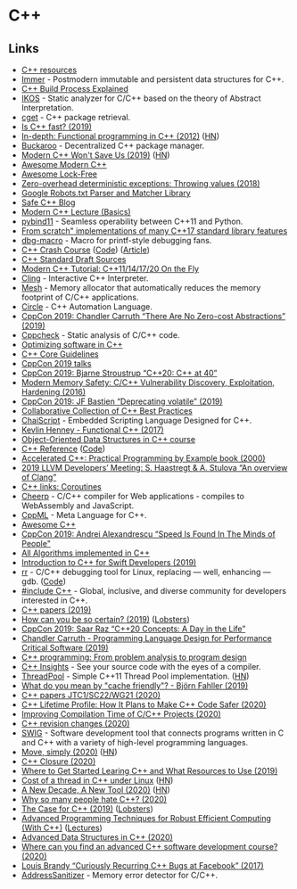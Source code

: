 # C++

## Links

- [C++ resources](https://github.com/MattPD/cpplinks)
- [Immer](https://github.com/arximboldi/immer) - Postmodern immutable and persistent data structures for C++.
- [C++ Build Process Explained](https://github.com/green7ea/cpp-compilation#readme)
- [IKOS](https://github.com/NASA-SW-VnV/ikos) - Static analyzer for C/C++ based on the theory of Abstract Interpretation.
- [cget](https://github.com/pfultz2/cget) - C++ package retrieval.
- [Is C++ fast? (2019)](https://zeuxcg.org/2019/01/17/is-c-fast/)
- [In-depth: Functional programming in C++ (2012)](http://www.gamasutra.com/view/news/169296/Indepth_Functional_programming_in_C.php) ([HN](https://news.ycombinator.com/item?id=18968101))
- [Buckaroo](https://github.com/LoopPerfect/buckaroo) - Decentralized C++ package manager.
- [Modern C++ Won't Save Us (2019)](https://alexgaynor.net/2019/apr/21/modern-c++-wont-save-us/) ([HN](https://news.ycombinator.com/item?id=19723066))
- [Awesome Modern C++](https://github.com/rigtorp/awesome-modern-cpp#readme)
- [Awesome Lock-Free](https://github.com/rigtorp/awesome-lockfree#readme)
- [Zero-overhead deterministic exceptions: Throwing values (2018)](http://open-std.org/JTC1/SC22/WG21/docs/papers/2018/p0709r0.pdf)
- [Google Robots.txt Parser and Matcher Library](https://github.com/google/robotstxt)
- [Safe C++ Blog](https://blog.safecpp.com/)
- [Modern C++ Lecture (Basics)](https://github.com/PeterSommerlad/CPlusPlusLecture)
- [pybind11](https://github.com/pybind/pybind11) - Seamless operability between C++11 and Python.
- [From scratch" implementations of many C++17 standard library features](https://github.com/Quuxplusone/from-scratch)
- [dbg-macro](https://github.com/sharkdp/dbg-macro) - Macro for printf-style debugging fans.
- [C++ Crash Course](https://ccc.codes/) ([Code](https://github.com/JLospinoso/ccc)) ([Article](https://lospi.net/c/c++/programming/developing/software/2019/07/28/cpp-crash-course.html))
- [C++ Standard Draft Sources](https://github.com/cplusplus/draft)
- [Modern C++ Tutorial: C++11/14/17/20 On the Fly](https://changkun.de/modern-cpp/en-us/00-preface/)
- [Cling](https://github.com/root-project/cling) - Interactive C++ Interpreter.
- [Mesh](https://github.com/plasma-umass/Mesh) - Memory allocator that automatically reduces the memory footprint of C/C++ applications.
- [Circle](https://github.com/seanbaxter/circle) - C++ Automation Language.
- [CppCon 2019: Chandler Carruth “There Are No Zero-cost Abstractions” (2019)](https://www.youtube.com/watch?v=rHIkrotSwcc)
- [Cppcheck](https://github.com/danmar/cppcheck) - Static analysis of C/C++ code.
- [Optimizing software in C++](https://www.agner.org/optimize/optimizing_cpp.pdf)
- [C++ Core Guidelines](https://isocpp.github.io/CppCoreGuidelines/CppCoreGuidelines)
- [CppCon 2019 talks](https://www.youtube.com/playlist?list=PLHTh1InhhwT6KhvViwRiTR7I5s09dLCSw)
- [CppCon 2019: Bjarne Stroustrup “C++20: C++ at 40”](https://www.youtube.com/watch?v=u_ij0YNkFUs&list=PLHTh1InhhwT6KhvViwRiTR7I5s09dLCSw&index=2&t=0s)
- [Modern Memory Safety: C/C++ Vulnerability Discovery, Exploitation, Hardening (2016)](https://github.com/struct/mms/blob/master/Modern_Memory_Safety_In_C_CPP.pdf)
- [CppCon 2019: JF Bastien “Deprecating volatile” (2019)](https://www.youtube.com/watch?v=KJW_DLaVXIY)
- [Collaborative Collection of C++ Best Practices](https://lefticus.gitbooks.io/cpp-best-practices/content/)
- [ChaiScript](https://github.com/ChaiScript/ChaiScript) - Embedded Scripting Language Designed for C++.
- [Kevlin Henney - Functional C++ (2017)](https://www.youtube.com/watch?v=CIg6eyJv4dk)
- [Object-Oriented Data Structures in C++ course](https://www.coursera.org/learn/cs-fundamentals-1/?authMode=login)
- [C++ Reference](https://en.cppreference.com/w/) ([Code](https://github.com/p12tic/cppreference-doc))
- [Accelerated C++: Practical Programming by Example book (2000)](http://libertar.io/lab/wp-content/uploads/2017/03/Andrew-Koening-and-Barbara-E.-Moo-Accelerated-C-.pdf)
- [2019 LLVM Developers’ Meeting: S. Haastregt & A. Stulova “An overview of Clang”](https://www.youtube.com/watch?v=5kkMpJpIGYU)
- [C++ links: Coroutines](https://gist.github.com/MattPD/9b55db49537a90545a90447392ad3aeb)
- [Cheerp](https://github.com/leaningtech/cheerp-meta) - C/C++ compiler for Web applications - compiles to WebAssembly and JavaScript.
- [CppML](https://github.com/ZigaSajovic/CppML) - Meta Language for C++.
- [Awesome C++](https://github.com/fffaraz/awesome-cpp)
- [CppCon 2019: Andrei Alexandrescu “Speed Is Found In The Minds of People"](https://www.youtube.com/watch?v=FJJTYQYB1JQ)
- [All Algorithms implemented in C++](https://github.com/TheAlgorithms/C-Plus-Plus)
- [Introduction to C++ for Swift Developers (2019)](https://pspdfkit.com/blog/2019/intro-cpp-swift-developers/?utm_source=twitter&utm_medium=social&utm_medium=blog&utm_medium=cpp)
- [rr](https://rr-project.org/) - C/C++ debugging tool for Linux, replacing — well, enhancing — gdb. ([Code](https://github.com/mozilla/rr))
- [#include C++](https://www.includecpp.org/) - Global, inclusive, and diverse community for developers interested in C++.
- [C++ papers (2019)](http://www.open-std.org/jtc1/sc22/wg21/docs/papers/2019/#mailing2019-11)
- [How can you be so certain? (2019)](http://www.open-std.org/jtc1/sc22/wg21/docs/papers/2019/p1962r0.pdf) ([Lobsters](https://lobste.rs/s/hvczkz/how_can_you_be_so_certain))
- [CppCon 2019: Saar Raz “C++20 Concepts: A Day in the Life”](https://www.youtube.com/watch?v=qawSiMIXtE4)
- [Chandler Carruth - Programming Language Design for Performance Critical Software (2019)](https://www.youtube.com/watch?v=_prA_EmoBe4)
- [C++ programming: From problem analysis to program design](http://index-of.co.uk/Programming/C++%20Programming%20From%20Problem%20Analysis%20to%20Program%20Design%20-%20D.%20S.%20Malik%20-%202011.pdf)
- [C++ Insights](https://github.com/andreasfertig/cppinsights) - See your source code with the eyes of a compiler.
- [ThreadPool](https://github.com/progschj/ThreadPool) - Simple C++11 Thread Pool implementation. ([HN](https://news.ycombinator.com/item?id=22001711))
- [What do you mean by "cache friendly"? - Björn Fahller (2019)](https://www.youtube.com/watch?v=Fzbotzi1gYs)
- [C++ papers JTC1/SC22/WG21 (2020)](http://www.open-std.org/jtc1/sc22/wg21/docs/papers/2020/#mailing2020-01)
- [C++ Lifetime Profile: How It Plans to Make C++ Code Safer (2020)](https://pspdfkit.com/blog/2020/the-cpp-lifetime-profile/)
- [Improving Compilation Time of C/C++ Projects (2020)](https://interrupt.memfault.com/blog/improving-compilation-times-c-cpp-projects)
- [C++ revision changes (2020)](https://www.reddit.com/r/cpp/comments/f47x4o/202002_prague_iso_c_committee_trip_report_c20_is/)
- [SWIG](https://github.com/swig/swig) - Software development tool that connects programs written in C and C++ with a variety of high-level programming languages.
- [Move, simply (2020)](https://herbsutter.com/2020/02/17/move-simply/) ([HN](https://news.ycombinator.com/item?id=22349302))
- [C++ Closure (2020)](https://leimao.github.io/blog/CPP-Closure/)
- [Where to Get Started Learing C++ and What Resources to Use (2019)](https://shafik.github.io/c++/learning/2019/09/05/getting_started_learning_cpp.html)
- [Cost of a thread in C++ under Linux](https://lemire.me/blog/2020/01/30/cost-of-a-thread-in-c-under-linux/) ([HN](https://news.ycombinator.com/item?id=22456642))
- [A New Decade, A New Tool (2020)](https://vector-of-bool.github.io/2020/01/06/new-decade.html) ([HN](https://news.ycombinator.com/item?id=22578755))
- [Why so many people hate C++? (2020)](https://www.reddit.com/r/cpp/comments/fm5h6r/why_so_many_people_hate_c/)
- [The Case for C++ (2019)](https://itnext.io/the-case-for-c-4122a5b47130) ([Lobsters](https://lobste.rs/s/oqcyvr/case_for_c))
- [Advanced Programming Techniques for Robust Efficient Computing (With C++)](https://www.ece.uvic.ca/~frodo/courses/cpp/) ([Lectures](https://www.ece.uvic.ca/~frodo/cppbook/#2019_05_seng475_videos))
- [Advanced Data Structures in C++ (2020)](https://eecs.wsu.edu/~aofallon/cpts223/schedule.htm)
- [Where can you find an advanced C++ software development course? (2020)](https://www.reddit.com/r/cpp/comments/fsqxve/where_can_you_find_an_advanced_c_software/)
- [Louis Brandy “Curiously Recurring C++ Bugs at Facebook” (2017)](https://www.youtube.com/watch?v=lkgszkPnV8g)
- [AddressSanitizer](https://github.com/google/sanitizers/wiki/AddressSanitizer) - Memory error detector for C/C++.
